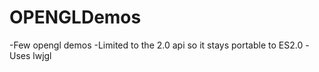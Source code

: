 OPENGLDemos
===========

-Few opengl demos
-Limited to the 2.0 api so it stays portable to ES2.0
-Uses lwjgl
